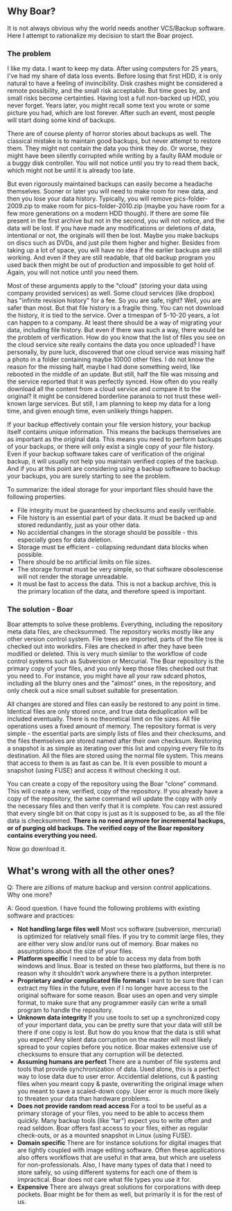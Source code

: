 ## Why Boar?

It is not always obvious why the world needs another VCS/Backup software. Here I attempt to rationalize my decision to start the Boar project.

### The problem
I like my data. I want to keep my data. After using computers for 25 years, I've had my share of data loss events. Before losing that first HDD, it is only natural to have a feeling of invincibility. Disk crashes might be considered a remote possibility, and the small risk acceptable. But time goes by, and small risks become certainties. Having lost a full non-backed up HDD, you never forget. Years later, you might recall some text you wrote or some picture you had, which are lost forever. After such an event, most people will start doing some kind of backups.

There are of course plenty of horror stories about backups as well. The classical mistake is to maintain good backups, but never attempt to restore them. They might not contain the data you think they do. Or worse, they might have been silently corrupted while writing by a faulty RAM module or a buggy disk controller. You will not notice until you try to read them back, which might not be until it is already too late.

But even rigorously maintained backups can easily become a headache themselves. Sooner or later you will need to make room for new data, and then you lose your data history. Typically, you will remove pics-folder-2009.zip to make room for pics-folder-2010.zip (maybe you have room for a few more generations on a modern HDD though). If there are some file present in the first archive but not in the second, you will not notice, and the data will be lost. If you have made any modifications or deletions of data, intentional or not, the originals will then be lost. Maybe you make backups on discs such as DVDs, and just pile them higher and higher. Besides from taking up a lot of space, you will have no idea if the earlier backups are still working. And even if they are still readable, that old backup program you used back then might be out of production and impossible to get hold of. Again, you will not notice until you need them.

Most of these arguments apply to the "cloud" (storing your data using company provided services) as well. Some cloud services (like dropbox) has "infinite revision history" for a fee. So you are safe, right? Well, you are safer than most. But that file history is a fragile thing. You can not download the history, it is tied to the service. Over a timespan of 5-10-20 years, a lot can happen to a company. At least there should be a way of migrating your data, including file history. But even if there was such a way, there would be the problem of verification. How do you know that the list of files you see on the cloud service site really contains the data you once uploaded? I have personally, by pure luck, discovered that one cloud service was missing half a photo in a folder containing maybe 10000 other files. I do not know the reason for the missing half, maybe I had done something weird, like rebooted in the middle of an update. But still, half the file was missing and the service reported that it was perfectly synced. How often do you really download all the content from a cloud service and compare it to the original? It might be considered borderline paranoia to not trust these well-known large services. But still, I am planning to keep my data for a long time, and given enough time, even unlikely things happen.

If your backup effectively contain your file version history, your backup itself contains unique information. This means the backups themselves are as important as the original data. This means you need to perform backups of your backups, or there will only exist a single copy of your file history. Even if your backup software takes care of verification of the original backup, it will usually not help you maintain verified copies of the backup. And if you at this point are considering using a backup software to backup your backups, you are surely starting to see the problem.

To summarize: the ideal storage for your important files should have the following properties.

  * File integrity must be guaranteed by checksums and easily verifiable.
  * File history is an essential part of your data. It must be backed up and stored redundantly, just as your other data.
  * No accidential changes in the storage should be possible - this especially goes for data deletion.
  * Storage must be efficient - collapsing redundant data blocks when possible.
  * There should be no artificial limits on file sizes.
  * The storage format must be very simple, so that software obsolescense will not render the storage unreadable.
  * It must be fast to access the data. This is not a backup archive, this is the primary location of the data, and therefore speed is important.

### The solution - Boar

Boar attempts to solve these problems. Everything, including the repository meta data files, are checksummed. The repository works mostly like any other version control system. File trees are imported, parts of the file tree is checked out into workdirs. Files are checked in after they have been modified or deleted. This is very much similar to the workflow of code control systems such as Subversion or Mercurial. The Boar repository is the primary copy of your files, and you only keep those files checked out that you need to. For instance, you might have all your raw sdcard photos, including all the blurry ones and the "almost" ones, in the repository, and only check out a nice small subset suitable for presentation.

All changes are stored and files can easily be restored to any point in time. Identical files are only stored once, and true data deduplication will be included eventually. There is no theoretical limit on file sizes. All file operations uses a fixed amount of memory. The repository format is very simple - the essential parts are simply lists of files and their checksums, and the files themselves are stored named after their own checksum. Restoring a snapshot is as simple as iterating over this list and copying every file to its destination. All the files are stored using the normal file system. This means that access to them is as fast as can be. It is even possible to mount a snapshot (using FUSE) and access it without checking it out.

You can create a copy of the repository using the Boar "clone" command. This will create a new, verified, copy of the repository. If you already have a copy of the repository, the same command will update the copy with only the necessary files and then verify that it is complete. You can rest assured that every single bit on that copy is just as it is supposed to be, as all the file data is checksummed. **There is no need anymore for incremental backups, or of purging old backups. The verified copy of the Boar repository contains everything you need.**

Now go download it.

## What's wrong with all the other ones?
Q: There are zillions of mature backup and version control applications. Why one more?

A: Good question. I have found the following problems with existing software and practices:

  * **Not handling large files well** Most vcs software (subversion, mercurial) is optimized for relatively small files. If you try to commit large files, they are either very slow and/or runs out of memory. Boar makes no assumptions about the size of your files.
  * **Platform specific** I need to be able to access my data from both windows and linux. Boar is tested on these two platforms, but there is no reason why it shouldn’t work anywhere there is a python interpreter.
  * **Proprietary and/or complicated file formats** I want to be sure that I can extract my files in the future, even if I no longer have access to the original software for some reason. Boar uses an open and very simple format, to make sure that any programmer easily can write a small program to handle the repository.
  * **Unknown data integrity** If you use tools to set up a synchronized copy of your important data, you can be pretty sure that your data will still be there if one copy is lost. But how do you know that the data is still what you expect? Any silent data corruption on the master will most likely spread to your copies before you notice. Boar makes extensive use of checksums to ensure that any corruption will be detected.
  * **Assuming humans are perfect** There are a number of file systems and tools that provide synchronization of data. Used alone, this is a perfect way to lose data due to user error. Accidential deletions, cut & pasting files when you meant copy & paste, overwriting the original image when you meant to save a scaled-down copy. User error is much more likely to threaten your data than hardware problems.
  * **Does not provide random read access** For a tool to be useful as a primary storage of your files, you need to be able to access them quickly. Many backup tools (like “tar”) expect you to write often and read seldom. Boar offers fast access to your files, either as regular check-outs, or as a mounted snapshot in Linux (using FUSE).
  * **Domain specific** There are for instance solutions for digital images that are tightly coupled with image editing software. Often these applications also offers workflows that are useful in that area, but which are useless for non-professionals. Also, I have many types of data that I need to store safely, so using different systems for each one of them is impractical. Boar does not care what file types you use it for.
  * **Expensive** There are always great solutions for corporations with deep pockets. Boar might be for them as well, but primarily it is for the rest of us.
